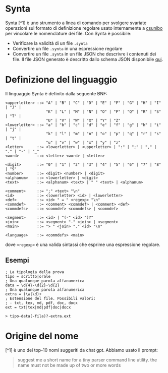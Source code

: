 # Synta

Synta [^1] è uno strumento a linea di comando per svolgere svariate operazioni
sul formato di definizione regolare usato internamente a [csunibo](https://github.com/csunibo)
per vincolare le nomenclature dei file. Con Synta è possibile:
- Verificare la validità di un file `.synta`
- Convertire un file `.synta` in una espressione regolare
- Convertire un file `.synta` in un file JSON che descrivre i contenuti dei file.
    Il file JSON generato è descritto dallo schema JSON disponibile [qui](TODO).

# Definizione del linguaggio

Il linguaggio Synta è definito dalla seguente BNF:
```bnf
<upperletter> ::= "A" | "B" | "C" | "D" | "E" | "F" | "G" | "H" | "I" | "J" |
                  "K" | "L" | "M" | "N" | "O" | "P" | "Q" | "R" | "S" | "T" |
                  "U" | "V" | "W" | "X" | "Y" | "Z"
<lowerletter> ::= "a" | "b" | "c" | "d" | "e" | "f" | "g" | "h" | "i" | "j" |
                  "k" | "l" | "m" | "n" | "o" | "p" | "q" | "r" | "s" | "t" |
                  "u" | "v" | "w" | "x" | "y" | "z"
<letter>      ::= <lowerletter> | <upperletter> | ":" | ";" | "," | "." | "-" | "_"
<word>        ::= <letter> <word> | <letter>

<digit>       ::= "0" | "1" | "2" | "3" | "4" | "5" | "6" | "7" | "8" | "9"
<number>      ::= <digit> <number> | <digit>
<alphanum>    ::= <lowerletter> | <digit>
<text>        ::= <alphanum> <text> | " " <text> | <alphanum>

<comment>     ::= ";" <text> "\n"
<id>          ::= <lowerletter> <id> | <lowerletter>
<def>         ::= <id> " = " <regexp> "\n"
<commdef>     ::= <comment> <commdef> | <comment> <def>
<commdefs>    ::= <commdef> <commdefs> | <commdef>

<segment>     ::= <id> | "(-" <id> ")?"
<join>        ::= <segment> "-" <join> | <segment>
<main>        ::= "> " <join> "." <id> "\n"

<language>    ::= <commdefs> <main>
```
dove `<regexp>` è una valida sintassi che esprime una espressione regolare.

## Esempi

```
; La tipologia della prova
tipo = scritto|orale
; Una qualunque parola alfanumerica
data = \d{4}-\d{2}-\d{2}
; Una qualunque parola alfanumerica
extra = (\w|\d)+
; Estensione del file. Possibili valori:
; - txt, tex, md, pdf, doc, docx
ext = txt|tex|md|pdf|doc|docx

> tipo-data(-fila)?-extra.ext
```

# Origine del nome

[^1] è uno dei top-10 nomi suggeriti da chat gpt. Abbiamo usato il prompt:
> suggest me a short name for a tiny parser command line utility. the name must not be made up of two or more words
